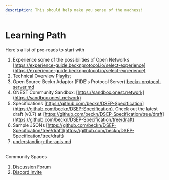 ```yaml
---
description: This should help make you sense of the madness!
---
```


# Learning Path

Here's a list of pre-reads to start with

1. Experience some of the possibilities of Open Networks [https://experience-guide.becknprotocol.io/select-experience](https://experience-guide.becknprotocol.io/select-experience)
2. Technical Overview [Playlist](https://drive.google.com/drive/folders/18mwSy3u-MSj1FpU7i79e39h0x6ylins7?usp=drive\_link)
3. Open Source Beckn Adaptor (FIDE's Protocol Server) [beckn-protocol-server.md](integration-of-open-source-adaptors/beckn-protocol-server.md "mention")
4. ONEST Community Sandbox: [https://sandbox.onest.network](https://sandbox.onest.network)
5. Specifications [https://github.com/beckn/DSEP-Specification](https://github.com/beckn/DSEP-Specification). Check out the latest draft (v0.7) at [https://github.com/beckn/DSEP-Specification/tree/draft](https://github.com/beckn/DSEP-Specification/tree/draft)
6. Sample JSONs [https://github.com/beckn/DSEP-Specification/tree/draft](https://github.com/beckn/DSEP-Specification/tree/draft)
7. [understanding-the-apis.md](understanding-the-apis.md "mention")

\
Community Spaces

1. [Discussion Forum](https://github.com/orgs/ONEST-Network/discussions)
2. [Discord Invite](https://discord.gg/eB7CAmbrrB)
